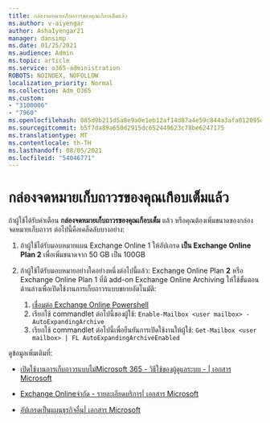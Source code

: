 ```yaml
---
title: กล่องจดหมายเก็บถาวรของคุณเกือบเต็มแล้ว
ms.author: v-aiyengar
author: AshaIyengar21
manager: dansimp
ms.date: 01/25/2021
ms.audience: Admin
ms.topic: article
ms.service: o365-administration
ROBOTS: NOINDEX, NOFOLLOW
localization_priority: Normal
ms.collection: Adm_O365
ms.custom:
- "3100006"
- "7960"
ms.openlocfilehash: 085d9b211d5a8e9a0e1eb12af14d87a4e59c844a3afa012095dfd60db316ad14
ms.sourcegitcommit: b5f7da89a650d2915dc652449623c78be6247175
ms.translationtype: MT
ms.contentlocale: th-TH
ms.lasthandoff: 08/05/2021
ms.locfileid: "54046771"
---
```

# <a name="your-archive-mailbox-is-almost-full"></a>กล่องจดหมายเก็บถาวรของคุณเกือบเต็มแล้ว

ถ้าผู้ใช้ได้รับคําเตือน **กล่องจดหมายเก็บถาวรของคุณเกือบเต็ม** แล้ว หรือคุณต้องเพิ่มขนาดของกล่องจดหมายเก็บถาวร ต่อไปนี้คือเคล็ดลับบางอย่าง:

1. ถ้าผู้ใช้ได้รับมอบหมายแผน Exchange Online 1 ให้อัปเกรด **เป็น Exchange Online Plan 2** เพื่อเพิ่มขนาดจาก 50 GB เป็น 100GB
1. ถ้าผู้ใช้ได้รับมอบหมายอย่างใดอย่างหนึ่งต่อไปนี้แล้ว: Exchange Online Plan **2** หรือ Exchange Online Plan 1 ที่มี add-on Exchange Online Archiving ให้ใช้ขั้นตอนด้านล่างเพื่อเปิดใช้งานการเก็บถาวรแบบขยายอัตโนมัติ:
 
    1. [เชื่อมต่อ Exchange Online Powershell](https://docs.microsoft.com/powershell/exchange/connect-to-exchange-online-powershell?view=exchange-ps&preserve-view=true)
    2. เรียกใช้ commandlet ต่อไปนี้ของผู้ใช้:  `Enable-Mailbox <user mailbox> -AutoExpandingArchive`
    1. เรียกใช้ commandlet ต่อไปนี้เพื่อยืนยันการเปิดใช้งานให้ผู้ใช้:  `Get-Mailbox <user mailbox> | FL AutoExpandingArchiveEnabled`

ดูข้อมูลเพิ่มเติมที่:

- [เปิดใช้งานการเก็บถาวรแบบไม่Microsoft 365 - วิธีใช้ของผู้ดูแลระบบ - | เอกสาร Microsoft](https://docs.microsoft.com/microsoft-365/compliance/enable-unlimited-archiving?view=o365-worldwide&preserve-view=true)

- [Exchange Onlineจํากัด - รายละเอียดบริการ| เอกสาร Microsoft](https://docs.microsoft.com/office365/servicedescriptions/exchange-online-service-description/exchange-online-limits?redirectedfrom=MSDN#storage-limits-across-standalone-plans)

- [อัปเกรดเป็นแผนธุรกิจอื่น| เอกสาร Microsoft](https://docs.microsoft.com/microsoft-365/commerce/subscriptions/upgrade-to-different-plan?view=o365-worldwide&preserve-view=true)


